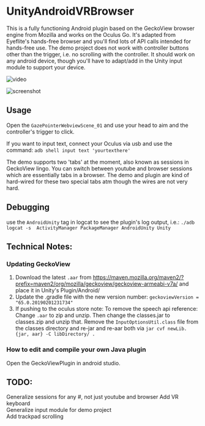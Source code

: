 # UnityAndroidVRBrowser
This is a fully functioning Android plugin based on the GeckoView browser engine from Mozilla and works on the Oculus Go. It's adapted from Eyeflite's hands-free browser and you'll find lots of API calls intended for hands-free use. The demo project does not work with controller buttons other than the trigger, i.e. no scrolling with the controller. It should work on any android device, though you'll have to adapt/add in the Unity input module to support your device.

![video](https://raw.githubusercontent.com/IanPhilips/UnityAndroidVRBrowser/master/output.gif)


![screenshot](https://raw.githubusercontent.com/IanPhilips/UnityAndroidVRBrowser/master/webview.png)




## Usage
Open the `GazePointerWebviewScene_01` and use your head to aim and the controller's trigger to click. 

If you want to input text, connect your Oculus via usb and use the command: `adb shell input text 'yourtexthere'`

The demo supports two 'tabs' at the moment, also known as sessions in GeckoView lingo. You can switch between youtube and browser sessions which are essentially tabs in a browser. The demo and plugin are kind of hard-wired for these two special tabs atm though the wires are not very hard.

## Debugging
use the `AndroidUnity` tag in logcat to see the plugin's log output, i.e.:
`./adb logcat -s  ActivityManager PackageManager AndroidUnity Unity` 

## Technical Notes:

### Updating GeckoView  
1. Download the latest `.aar` from https://maven.mozilla.org/maven2/?prefix=maven2/org/mozilla/geckoview/geckoview-armeabi-v7a/ and place it in Unity's Plugin/Android/  
2. Update the .gradle file with the new version number: `geckoviewVersion = "65.0.20190201231734"`  
3. If pushing to the oculus store note: To remove the speech api reference: Change `.aar` to zip and unzip. Then change the classes.jar to classes.zip and unzip that. Remove the `InputOptionsUtil.class` file from the classes directory and re-jar and re-aar both via `jar cvf newLib.{jar, aar} -C libDirectory/ .`

### How to edit and compile your own Java plugin
Open the GeckoViewPlugin in android studio.

## TODO:
Generalize sessions for any #, not just youtube and browser
Add VR keyboard  
Generalize input module for demo project  
Add trackpad scrolling  




